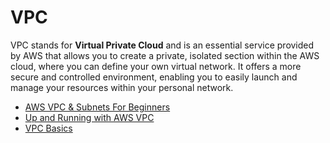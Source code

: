 # VPC

VPC stands for **Virtual Private Cloud** and is an essential service provided by AWS that allows you to create a private, isolated section within the AWS cloud, where you can define your own virtual network. It offers a more secure and controlled environment, enabling you to easily launch and manage your resources within your personal network.

- [AWS VPC & Subnets For Beginners](https://youtu.be/TUTqYEZZUdc)
- [Up and Running with AWS VPC](https://cs.fyi/guide/up-and-running-with-aws-vpc)
- [VPC Basics](https://cloudcasts.io/course/vpc-basics)

